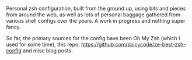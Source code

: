 Personal zsh configuration, built from the ground up, using bits and
pieces from around the web, as well as lots of personal baggage gathered
from various shell configs over the years. A work in progress and
nothing super fancy.

So far, the primary sources for the config have been Oh My Zsh (which
I used for some time), this repo:
https://github.com/spicycode/ze-best-zsh-config and misc blog posts.


